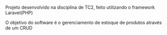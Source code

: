 Projeto desenvolvido na disciplina de TC2, feito utilizando o framework Laravel(PHP)

O objetivo do software é o gerenciamento de estoque de produtos através de um CRUD
